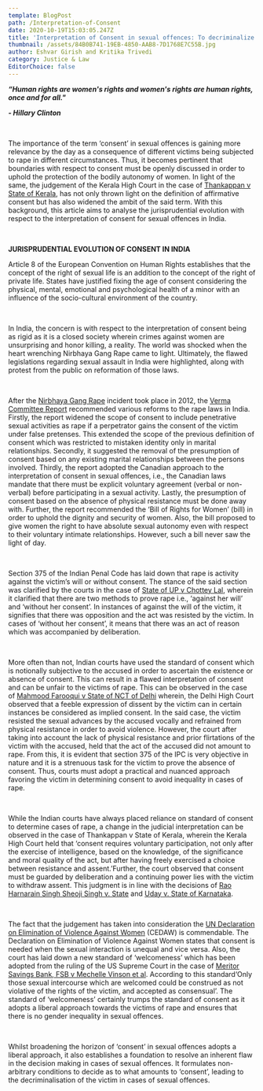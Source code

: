 ```yaml
---
template: BlogPost
path: /Interpretation-of-Consent
date: 2020-10-19T15:03:05.247Z
title: 'Interpretation of Consent in sexual offences: To decriminalize the victim?'
thumbnail: /assets/84B0B741-19EB-4850-AAB8-7D1768E7C55B.jpg
author: Eshvar Girish and Kritika Trivedi
category: Justice & Law
EditorChoice: false
---
```

***“Human rights are women's rights and women's rights are human rights, once and for all."*** 

***\- Hillary Clinton***



<br>

The importance of the term ‘consent’ in sexual offences is gaining more relevance by the day as a consequence of different victims being subjected to rape in different circumstances. Thus, it becomes pertinent that boundaries with respect to consent must be openly discussed in order to uphold the protection of the bodily autonomy of women. In light of the same, the judgement of the Kerala High Court in the case of [Thankappan v State of Kerala](https://www.livelaw.in/pdf_upload/pdf_upload-377752.pdf), has not only thrown light on the definition of affirmative consent but has also widened the ambit of the said term. With this background, this article aims to analyse the jurisprudential evolution with respect to the interpretation of consent for sexual offences in India.

<br>

**JURISPRUDENTIAL EVOLUTION OF CONSENT IN INDIA**<br>

Article 8 of the European Convention on Human Rights establishes that the concept of the right of sexual life is an addition to the concept of the right of private life. States have justified fixing the age of consent considering the physical, mental, emotional and psychological health of a minor with an influence of the socio-cultural environment of the country.

<br>



In India, the concern is with respect to the interpretation of consent being as rigid as it is a closed society wherein crimes against women are unsurprising and honor killing, a reality. The world was shocked when the heart wrenching Nirbhaya Gang Rape came to light. Ultimately, the flawed legislations regarding sexual assault in India were highlighted, along with protest from the public on reformation of those laws.

<br>



After the [Nirbhaya Gang Rape](https://timesofindia.indiatimes.com/india/what-is-nirbhaya-case/articleshow/72868430.cms) incident took place in 2012, the [Verma Committee Report](https://www.thehindu.com/multimedia/archive/01340/Justice_Verma_Comm_1340438a.pdf) recommended various reforms to the rape laws in India. Firstly, the report widened the scope of consent to include penetrative sexual activities as rape if a perpetrator gains the consent of the victim under false pretenses. This extended the scope of the previous definition of consent which was restricted to mistaken identity only in marital relationships. Secondly, it suggested the removal of the presumption of consent based on any existing marital relationships between the persons involved. Thirdly, the report adopted the Canadian approach to the interpretation of consent in sexual offences, i.e., the Canadian laws mandate that there must be explicit voluntary agreement (verbal or non-verbal) before participating in a sexual activity. Lastly, the presumption of consent based on the absence of physical resistance must be done away with. Further, the report recommended the ‘Bill of Rights for Women’ (bill) in order to uphold the dignity and security of women. Also, the bill proposed to give women the right to have absolute sexual autonomy even with respect to their voluntary intimate relationships. However, such a bill never saw the light of day.

<br>



Section 375 of the Indian Penal Code has laid down that rape is activity against the victim’s will or without consent. The stance of the said section was clarified by the courts in the case of [State of UP v Chottey Lal](https://indiankanoon.org/doc/1408786/), wherein it clarified that there are two methods to prove rape i.e., ‘against her will’ and ‘without her consent’. In instances of against the will of the victim, it signifies that there was opposition and the act was resisted by the victim. In cases of ‘without her consent’, it means that there was an act of reason which was accompanied by deliberation.

<br>

More often than not, Indian courts have used the standard of consent which is notionally subjective to the accused in order to ascertain the existence or absence of consent. This can result in a flawed interpretation of consent and can be unfair to the victims of rape. This can be observed in the case of [Mahmood Farooqui v State of NCT of Delhi](https://drive.google.com/file/d/0B1HsQbGlNpEfTU1SdjBXa0oycWM/view) wherein, the Delhi High Court observed that a feeble expression of dissent by the victim can in certain instances be considered as implied consent. In the said case, the victim resisted the sexual advances by the accused vocally and refrained from physical resistance in order to avoid violence. However, the court after taking into account the lack of physical resistance and prior flirtations of the victim with the accused, held that the act of the accused did not amount to rape. From this, it is evident that section 375 of the IPC is very objective in nature and it is a strenuous task for the victim to prove the absence of consent. Thus, courts must adopt a practical and nuanced approach favoring the victim in determining consent to avoid inequality in cases of rape.

<br>



While the Indian courts have always placed reliance on standard of consent to determine cases of rape, a change in the judicial interpretation can be observed in the case of Thankappan v State of Kerala, wherein the Kerala High Court held that ‘consent requires voluntary participation, not only after the exercise of intelligence, based on the knowledge, of the significance and moral quality of the act, but after having freely exercised a choice between resistance and assent.’Further, the court observed that consent must be guarded by deliberation and a continuing power lies with the victim to withdraw assent. This judgment is in line with the decisions of [Rao Harnarain Singh Sheoji Singh v. State](https://indiankanoon.org/doc/1546234/) and [Uday v. State of Karnataka](https://indiankanoon.org/doc/1100330/).

<br>



The fact that the judgement has taken into consideration the [UN Declaration on Elimination of Violence Against Women](https://www.ohchr.org/EN/ProfessionalInterest/Pages/ViolenceAgainstWomen.aspx) (CEDAW) is commendable. The Declaration on Elimination of Violence Against Women states that consent is needed when the sexual interaction is unequal and vice versa. Also, the court has laid down a new standard of ‘welcomeness’ which has been adopted from the ruling of the US Supreme Court in the case of [Meritor Savings Bank, FSB v Mechelle Vinson et al](https://supreme.justia.com/cases/federal/us/477/57/). According to this standard‘Only those sexual intercourse which are welcomed could be construed as not violative of the rights of the victim, and accepted as consensual’. The standard of ‘welcomeness’ certainly trumps the standard of consent as it adopts a liberal approach towards the victims of rape and ensures that there is no gender inequality in sexual offences.



<br>



Whilst broadening the horizon of ‘consent’ in sexual offences adopts a liberal approach, it also establishes a foundation to resolve an inherent flaw in the decision making in cases of sexual offences. It formulates non-arbitrary conditions to decide as to what amounts to ‘consent’, leading to the decriminalisation of the victim in cases of sexual offences.
